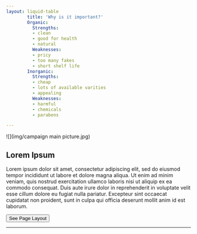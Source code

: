 ```yaml
---
layout: liquid-table
        title: 'Why is it important?'
        Organic:
          Strengths:
          - clean
          - good for health
          - natural
          Weaknesses: 
          - pricy
          - too many fakes
          - short shelf life 
        Inorganic:
          Strengths: 
          - cheap
          - lots of available varities
          - appealing
          Weaknesses: 
          - harmful 
          - chemicals
          - parabens

---
```



![](img/campaign main picture.jpg)  


## Lorem Ipsum

Lorem ipsum dolor sit amet, consectetur adipiscing elit, sed do eiusmod tempor incididunt ut labore et dolore magna aliqua. Ut enim ad minim veniam, quis nostrud exercitation ullamco laboris nisi ut aliquip ex ea commodo consequat. Duis aute irure dolor in reprehenderit in voluptate velit esse cillum dolore eu fugiat nulla pariatur. Excepteur sint occaecat cupidatat non proident, sunt in culpa qui officia deserunt mollit anim id est laborum.

<a href="https://github.com/DS4PS/barebones-jekyll/blob/master/_layouts/liquid-table.html" target = "_blank"> 
          <button onclick="href=''"> See Page Layout <i class="fa fa-github 2x" id="github_icon"></i> </button>
</a>

<hr>
